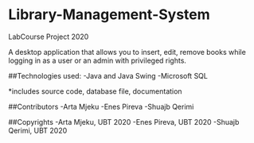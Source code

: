 # Library-Management-System

LabCourse Project 2020

A desktop application that allows you to insert, edit, remove books while logging in as a user or an admin with privileged rights.


##Technologies used:
-Java and Java Swing
-Microsoft SQL


*includes source code, database file, documentation

##Contributors
-Arta Mjeku
-Enes Pireva
-Shuajb Qerimi

##Copyrights
-Arta Mjeku, UBT 2020
-Enes Pireva, UBT 2020
-Shuajb Qerimi, UBT 2020